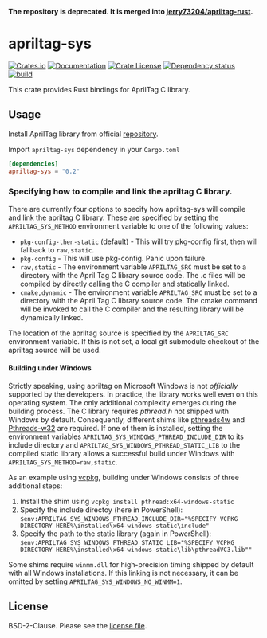 **The repository is deprecated. It is merged into
[jerry73204/apriltag-rust](https://github.com/jerry73204/apriltag-rust).**

# apriltag-sys

[![Crates.io](https://img.shields.io/crates/v/apriltag-sys.svg)](https://crates.io/crates/apriltag-sys)
[![Documentation](https://docs.rs/apriltag-sys/badge.svg)](https://docs.rs/apriltag-sys/)
[![Crate License](https://img.shields.io/crates/l/apriltag-sys.svg)](https://crates.io/crates/apriltag-sys)
[![Dependency status](https://deps.rs/repo/github/jerry73204/apriltag-sys/status.svg)](https://deps.rs/repo/github/jerry73204/apriltag-sys)
[![build](https://github.com/jerry73204/apriltag-sys/workflows/build/badge.svg?branch=master)](https://github.com/jerry73204/apriltag-sys/actions?query=branch%3Amaster)

This crate provides Rust bindings for AprilTag C library.

## Usage

Install AprilTag library from official [repository](https://github.com/AprilRobotics/apriltag).

Import `apriltag-sys` dependency in your `Cargo.toml`

```toml
[dependencies]
apriltag-sys = "0.2"
```

### Specifying how to compile and link the apriltag C library.

There are currently four options to specify how apriltag-sys will compile and
link the apriltag C library. These are specified by setting the
`APRILTAG_SYS_METHOD` environment variable to one of the following values:

- `pkg-config-then-static` (default) - This will try pkg-config first, then
   will fallback to `raw,static`.
- `pkg-config` - This will use pkg-config. Panic upon failure.
- `raw,static` - The environment variable `APRILTAG_SRC` must be set to a
  directory with the April Tag C library source code. The .c files will be
  compiled by directly calling the C compiler and statically linked.
- `cmake,dynamic` - The environment variable `APRILTAG_SRC` must be set to a
  directory with the April Tag C library source code. The cmake command will be
  invoked to call the C compiler and the resulting library will be dynamically
  linked.

The location of the apriltag source is specified by the `APRILTAG_SRC`
environment variable. If this is not set, a local git submodule checkout of the
apriltag source will be used.

#### Building under Windows

Strictly speaking, using apriltag on Microsoft Windows is not *officially* supported by the developers. In practice, the library works well even on this operating system. 
The only additional complexity emerges during the building process. The C library requires *pthread.h* not shipped with Windows by default.
Consequently, different shims like [pthreads4w](https://sourceforge.net/projects/pthreads4w/) and [Pthreads-w32](https://www.sourceware.org/pthreads-win32/) are required.
If one of them is installed, setting the environment variables `APRILTAG_SYS_WINDOWS_PTHREAD_INCLUDE_DIR` to its include directory and `APRILTAG_SYS_WINDOWS_PTHREAD_STATIC_LIB` to the compiled static library allows a successful build under Windows with `APRILTAG_SYS_METHOD=raw,static`.

As an example using [vcpkg](https://github.com/microsoft/vcpkg), building under Windows consists of three additional steps:
1. Install the shim using `vcpkg install pthread:x64-windows-static`
2. Specify the include directoy (here in PowerShell): `$env:APRILTAG_SYS_WINDOWS_PTHREAD_INCLUDE_DIR="%SPECIFY VCPKG DIRECTORY HERE%\installed\x64-windows-static\include"`
3. Specify the path to the static library (again in PowerShell): `$env:APRILTAG_SYS_WINDOWS_PTHREAD_STATIC_LIB="%SPECIFY VCPKG DIRECTORY HERE%\installed\x64-windows-static\lib\pthreadVC3.lib""`

Some shims require `winmm.dll` for high-precision timing shipped by default with all Windows installations. If this linking is not necessary, it can be omitted by setting `APRILTAG_SYS_WINDOWS_NO_WINMM=1`.

## License

BSD-2-Clause. Please see the [license file](LICENSE).
